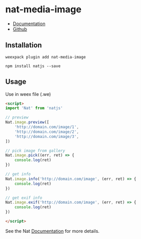 # nat-media-image

- [Documentation](http://natjs.com/#/#image)
- [Github](https://github.com/natjs/weex-nat-media-image)

## Installation
```
weexpack plugin add nat-media-image
```

```
npm install natjs --save
```

## Usage

Use in weex file (.we)

```html
<script>
import 'Nat' from 'natjs'

// preview
Nat.image.preview([
    'http://domain.com/image/1',
    'http://domain.com/image/2',
    'http://domain.com/image/3',
])

// pick image from gallery
Nat.image.pick((err, ret) => {
    console.log(ret)
})

// get info
Nat.image.info('http://domain.com/image', (err, ret) => {
    console.log(ret)
})

// get exif info
Nat.image.exif('http://domain.com/image', (err, ret) => {
    console.log(ret)
})

</script>
```

See the Nat [Documentation](http://natjs.com/) for more details.
